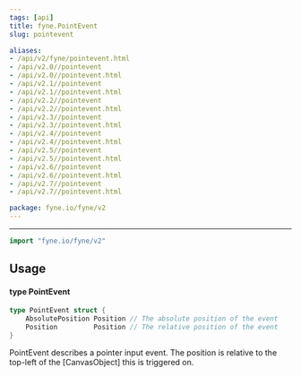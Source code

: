 ```yaml
---
tags: [api]
title: fyne.PointEvent
slug: pointevent

aliases:
- /api/v2/fyne/pointevent.html
- /api/v2.0//pointevent
- /api/v2.0//pointevent.html
- /api/v2.1//pointevent
- /api/v2.1//pointevent.html
- /api/v2.2//pointevent
- /api/v2.2//pointevent.html
- /api/v2.3//pointevent
- /api/v2.3//pointevent.html
- /api/v2.4//pointevent
- /api/v2.4//pointevent.html
- /api/v2.5//pointevent
- /api/v2.5//pointevent.html
- /api/v2.6//pointevent
- /api/v2.6//pointevent.html
- /api/v2.7//pointevent
- /api/v2.7//pointevent.html

package: fyne.io/fyne/v2
---
```



---
```go
import "fyne.io/fyne/v2"
```

## Usage

#### type PointEvent

```go
type PointEvent struct {
	AbsolutePosition Position // The absolute position of the event
	Position         Position // The relative position of the event
}
```

PointEvent describes a pointer input event. The position is relative to the top-left of the [CanvasObject] this is triggered on.
